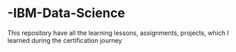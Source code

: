 # -IBM-Data-Science
This repository have all the learning lessons, assignments, projects, which I learned during the certification journey 
